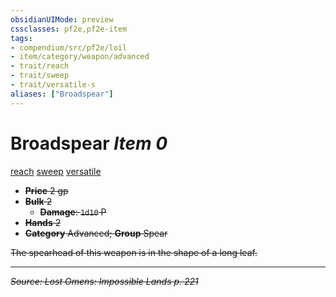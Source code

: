 ```yaml
---
obsidianUIMode: preview
cssclasses: pf2e,pf2e-item
tags:
- compendium/src/pf2e/loil
- item/category/weapon/advanced
- trait/reach
- trait/sweep
- trait/versatile-s
aliases: ["Broadspear"]
---
```

# Broadspear *Item 0*  
[reach](rules/traits/reach.md "Reach Weapon Trait")  [sweep](rules/traits/sweep.md "Sweep Weapon Trait")  [versatile <S>](rules/traits/versatile-s.md "Versatile Weapon Trait")  

- **Price** 2 gp
- **Bulk** 2
  - **Damage**: `1d10` P
- **Hands** 2
- **Category** Advanced; **Group** Spear 

The spearhead of this weapon is in the shape of a long leaf.


---
*Source: Lost Omens: Impossible Lands p. 221*